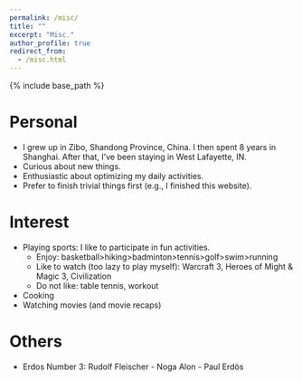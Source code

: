 ```yaml
---
permalink: /misc/
title: ""
excerpt: "Misc."
author_profile: true
redirect_from: 
  - /misc.html
---
```


{% include base_path %}


Personal
======
* I grew up in Zibo, Shandong Province, China.  I then spent 8 years in Shanghai.  After that, I've been staying in West Lafayette, IN.
* Curious about new things. 
* Enthusiastic about optimizing my daily activities.
* Prefer to finish trivial things first (e.g., I finished this website).

Interest
======
* Playing sports: I like to participate in fun activities.
  - Enjoy: basketball>hiking>badminton>tennis>golf>swim>running
  - Like to watch (too lazy to play myself): Warcraft 3, Heroes of Might & Magic 3, Civilization
  - Do not like: table tennis, workout
* Cooking
* Watching movies (and movie recaps)


Others
======
* Erdos Number 3: Rudolf Fleischer - Noga Alon - Paul Erdös


<!-- 
Writing
======
Resources I like on writing:
* 

Graduate Research
======
Resources I like on doing research:
*  
-->